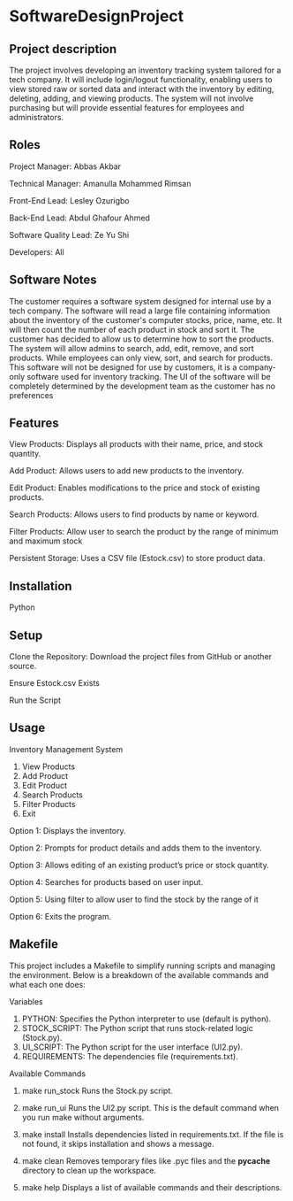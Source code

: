 # SoftwareDesignProject

## Project description
The project involves developing an inventory tracking system tailored for a tech company. It will include login/logout functionality, enabling users to view stored raw or sorted data and interact with the inventory by editing, deleting, adding, and viewing products. The system will not involve purchasing but will provide essential features for employees and administrators.

## Roles 
Project Manager: Abbas Akbar

Technical Manager: Amanulla Mohammed Rimsan

Front-End Lead: Lesley Ozurigbo

Back-End Lead: Abdul Ghafour Ahmed

Software Quality Lead: Ze Yu Shi

Developers: All

## Software Notes
The customer requires a software system designed for internal use by a tech company. The software will read a large file containing information about the inventory of the customer's computer stocks, price, name, etc. It will then count the number of each product in stock and sort it. The customer has decided to allow us to determine how to sort the products. The system will allow admins to search, add, edit, remove, and sort products. While employees can only view, sort, and search for products. This software will not be designed for use by customers, it is a company-only software used for inventory tracking. The UI of the software will be completely determined by the development team as the customer has no preferences

## Features
View Products: Displays all products with their name, price, and stock quantity.

Add Product: Allows users to add new products to the inventory.

Edit Product: Enables modifications to the price and stock of existing products.

Search Products: Allows users to find products by name or keyword.

Filter Products: Allow user to search the product by the range of minimum and maximum stock

Persistent Storage: Uses a CSV file (Estock.csv) to store product data.

## Installation
Python

## Setup
Clone the Repository: Download the project files from GitHub or another source.

Ensure Estock.csv Exists

Run the Script

## Usage
Inventory Management System
1. View Products
2. Add Product
3. Edit Product
4. Search Products
5. Filter Products
6. Exit

Option 1: Displays the inventory.

Option 2: Prompts for product details and adds them to the inventory.

Option 3: Allows editing of an existing product’s price or stock quantity.

Option 4: Searches for products based on user input.

Option 5: Using filter to allow user to find the stock by the range of it

Option 6: Exits the program.

## Makefile
This project includes a Makefile to simplify running scripts and managing the environment. Below is a breakdown of the available commands and what each one does:

Variables

1. PYTHON: Specifies the Python interpreter to use (default is python).
2. STOCK_SCRIPT: The Python script that runs stock-related logic (Stock.py).
3. UI_SCRIPT: The Python script for the user interface (UI2.py).
4. REQUIREMENTS: The dependencies file (requirements.txt).

Available Commands
1. make run_stock
Runs the Stock.py script.

2. make run_ui
Runs the UI2.py script. This is the default command when you run make without arguments.

3. make install
Installs dependencies listed in requirements.txt. If the file is not found, it skips installation and shows a message.

4. make clean
Removes temporary files like .pyc files and the __pycache__ directory to clean up the workspace.

5. make help
Displays a list of available commands and their descriptions.

